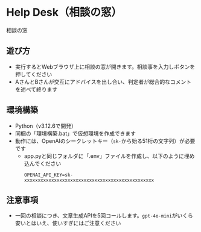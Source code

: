 # Help Desk（相談の窓）
相談の窓
## 遊び方
- 実行するとWebブラウザ上に相談の窓が開きます。相談事を入力しボタンを押してください
- AさんとBさんが交互にアドバイスを出し合い、判定者が総合的なコメントを述べて終ります
## 環境構築
- Python（v3.12.6で開発）
- 同梱の「環境構築.bat」で仮想環境を作成できます
- 動作には、OpenAIのシークレットキー（`sk-`から始る51桁の文字列）が必要です
    - app.pyと同じフォルダに「.env」ファイルを作成し、以下のように埋め込んでください
        ```
        OPENAI_API_KEY=sk-xxxxxxxxxxxxxxxxxxxxxxxxxxxxxxxxxxxxxxxxxxxxxxxx
        ```
## 注意事項
- 一回の相談につき、文章生成APIを5回コールします。`gpt-4o-mini`がいくら安いとはいえ、使いすぎにはご注意ください
